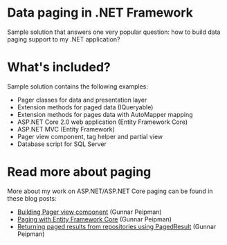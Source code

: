 # Data paging in .NET Framework

Sample solution that answers one very popular question: how to build data paging support to my .NET application?

# What's included?

Sample solution contains the following examples:

* Pager classes for data and presentation layer
* Extension methods for paged data (IQueryable)
* Extension methods for pages data with AutoMapper mapping
* ASP.NET Core 2.0 web application (Entity Framework Core)
* ASP.NET MVC (Entity Framework)
* Pager view component, tag helper and partial view
* Database script for SQL Server

# Read more about paging

More about my work on ASP.NET/ASP.NET Core paging can be found in these blog posts:

* [Building Pager view component](http://gunnarpeipman.com/2016/07/building-pager-view-component/) (Gunnar Peipman)
* [Paging with Entity Framework Core](http://gunnarpeipman.com/2017/01/ef-core-paging/) (Gunnar Peipman)
* [Returning paged results from repositories using PagedResult](http://gunnarpeipman.com/2010/09/returning-paged-results-from-repositories-using-pagedresult/) (Gunnar Peipman)
